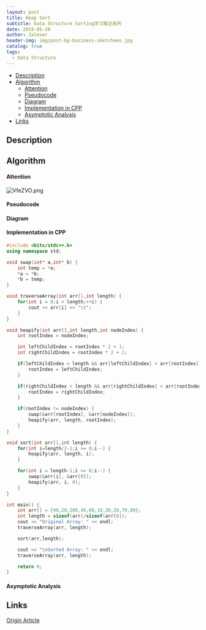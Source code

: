 ```yaml
---
layout: post
title: Heap Sort
subtitle: Data Structure Sorting学习笔记系列
date: 2019-05-20
author: Jalever
header-img: img/post-bg-business-sketchees.jpg
catalog: true
tags:
  - Data Structure
---
```


- [Description](#description)
- [Algorithm](#algorithm)
    - [Attention](#attention)
    - [Pseudocode](#pseudocode)
    - [Diagram](#diagram)
    - [Implementation in CPP](#implementation-in-cpp)
    - [Asymptotic Analysis](#asymptotic-analysis)
- [Links](#links)


## Description

## Algorithm

#### Attention
![VfeZVO.png](https://s2.ax1x.com/2019/06/13/VfeZVO.png)

#### Pseudocode

#### Diagram

#### Implementation in CPP
```cpp
#include <bits/stdc++.h>
using namespace std;

void swap(int* a,int* b) {
	int temp = *a;
	*a = *b;
	*b = temp;
}

void traverseArray(int arr[],int length) {
	for(int i = 0;i < length;++i) {
		cout << arr[i] << "\t";
	}
}

void heapify(int arr[],int length,int nodeIndex) {
	int rootIndex = nodeIndex;

	int leftChildIndex = rootIndex * 2 + 1;
	int rightChildIndex = rootIndex * 2 + 2;

	if(leftChildIndex < length && arr[leftChildIndex] > arr[rootIndex]) {
		rootIndex = leftChildIndex;
	}

	if(rightChildIndex < length && arr[rightChildIndex] > arr[rootIndex]) {
		rootIndex = rightChildIndex;
	}

	if(rootIndex != nodeIndex) {
		swap(&arr[rootIndex], &arr[nodeIndex]);
		heapify(arr, length, rootIndex);
	}
}

void sort(int arr[],int length) {
	for(int i=length/2-1;i >= 0;i--) {
		heapify(arr, length, i);
	}

	for(int i = length-1;i >= 0;i--) {
		swap(&arr[i], &arr[0]);
		heapify(arr, i, 0);
	}
}

int main() {
	int arr[] = {90,20,100,40,60,10,30,50,70,80};
	int length = sizeof(arr)/sizeof(arr[0]);
	cout << "Original Array: " << endl;
	traverseArray(arr, length);

	sort(arr,length);

	cout << "\nSorted Array: " << endl;
	traverseArray(arr, length);

	return 0;
}
```

#### Asymptotic Analysis

## Links
[Origin Article](https://www.geeksforgeeks.org/heap-sort/)
